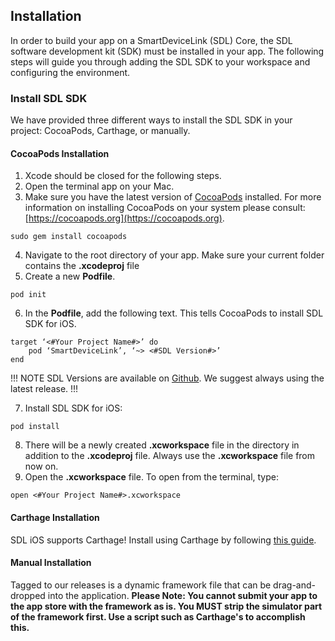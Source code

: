 ## Installation
In order to build your app on a SmartDeviceLink (SDL) Core, the SDL software development kit (SDK) must be installed in your app. The following steps will guide you through adding the SDL SDK to your workspace and configuring the environment.

### Install SDL SDK
We have provided three different ways to install the SDL SDK in your project: CocoaPods, Carthage, or manually.

#### CocoaPods Installation
1. Xcode should be closed for the following steps.
2. Open the terminal app on your Mac.
3. Make sure you have the latest version of [CocoaPods](https://cocoapods.org) installed. For more information on installing CocoaPods on your system please consult: [https://cocoapods.org](https://cocoapods.org).
```
sudo gem install cocoapods
```

4. Navigate to the root directory of your app. Make sure your current folder contains the **.xcodeproj** file
5. Create a new **Podfile**.
```
pod init
```

6. In the **Podfile**, add the following text. This tells CocoaPods to install SDL SDK for iOS.
```
target ‘<#Your Project Name#>’ do
    pod ‘SmartDeviceLink’, ‘~> <#SDL Version#>’
end
```
!!! NOTE
SDL Versions are available on [Github](https://github.com/smartdevicelink/sdl_ios/releases). We suggest always using the latest release.
!!!

7. Install SDL SDK for iOS:  
```
pod install
```
8. There will be a newly created **.xcworkspace** file in the directory in addition to the **.xcodeproj** file. Always use the **.xcworkspace** file from now on.
9. Open the **.xcworkspace** file. To open from the  terminal, type:  
```
open <#Your Project Name#>.xcworkspace
```

#### Carthage Installation
SDL iOS supports Carthage! Install using Carthage by following [this guide](https://github.com/Carthage/Carthage#adding-frameworks-to-an-application).

#### Manual Installation
Tagged to our releases is a dynamic framework file that can be drag-and-dropped into the application. **Please Note: You cannot submit your app to the app store with the framework as is. You MUST strip the simulator part of the framework first. Use a script such as Carthage's to accomplish this.**
